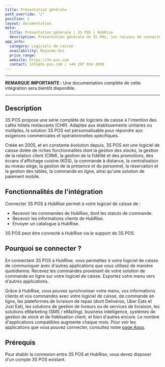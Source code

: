 ```yaml
---
title: Présentation générale
path_override: "/"
position: 1
layout: documentation
meta:
  title: Présentation générale | 3S POS | HubRise
  description: Présentation générale de 3S POS, les raisons de connecter votre caisse à HubRise et les fonctionnalités de l'intégration avec HubRise.
app_info:
  category: Logiciels de caisse
  availability: Royaume-Uni
  price_range: 
  website: https://3s-pos.com
  contact: info@3s-pos.com / +44 207 034 3030
---
```


---

**REMARQUE IMPORTANTE :** Une documentation complète de cette intégration sera bientôt disponible.

---

## Description

3S POS propose une série complète de logiciels de caisse à l'intention des cafés hôtels restaurants (CHR). Adaptée aux établissements unitaires ou multiples, la solution 3S POS est personnalisable pour répondre aux exigences commerciales et opérationnelles spécifiques.

Créée en 2005, et en constante évolution depuis, 3S POS est une logiciel de caisse dotée de riches fonctionnalités dont la gestion des stocks, la gestion de la relation client (CRM), la gestion de la fidélité et des promotions, des écrans d'affichage cuisine (KDS), la commande à distance, la centralisation au niveau siège, la gestion de la présence et du personnel, la réservation et la gestion des tables, la commande en ligne, ainsi qu'une solution de paiement mobile.

## Fonctionnalités de l'intégration

Connecter 3S POS à HubRise permet à votre logiciel de caisse de :

- Recevoir les commandes de HubRise, dont les statuts de commande.
- Recevoir les informations clients de HubRise.
- Envoyer un catalogue à HubRise.

3S POS peut être connecté à HubRise via le support de 3S POS.

## Pourquoi se connecter ?

En connectant 3S POS à HubRise, vous permettez à votre logiciel de caisse de communiquer avec d'autres applications que vous utilisez de manière quotidienne. Recevez les commandes provenant de votre solution de commande en ligne sur votre logiciel de caisse. Exportez votre menu vers d'autres applications.

Grâce à HubRise, vous pouvez synchroniser votre menu, vos informations clients et vos commandes avec votre logiciel de caisse, de commande en ligne, les plateformes de livraison de repas (dont Deliveroo, Uber Eats et Just Eat), les solutions de gestion de livreurs ou de services de livraison, les solutions eMarketing (SMS / eMailing), business intelligence, systèmes de gestion de stock et de fidélisation client, et bien d'autres encore. Le nombre d'applications compatibles augmente chaque mois. Pour voir les applications que vous pouvez connecter, consultez notre [page Apps](/apps).

## Prérequis

Pour établir la connexion entre 3S POS et HubRise, vous devez disposer d'un compte 3S POS existant.
